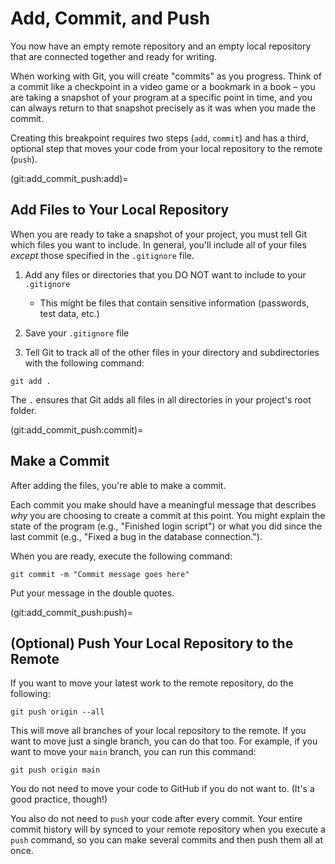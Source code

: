 # Add, Commit, and Push

You now have an empty remote repository and an empty local repository that are connected together and ready for writing.

When working with Git, you will create "commits" as you progress. Think of a commit like a checkpoint in a video game or a bookmark in a book – you are taking a snapshot of your program at a specific point in time, and you can always return to that snapshot precisely as it was when you made the commit.

Creating this breakpoint requires two steps (`add`, `commit`) and has a third, optional step that moves your code from your local repository to the remote (`push`).

(git:add_commit_push:add)=
## Add Files to Your Local Repository

When you are ready to take a snapshot of your project, you must tell Git which files you want to include. In general, you'll include all of your files *except* those specified in the `.gitignore` file.

1. Add any files or directories that you DO NOT want to include to your `.gitignore`
    * This might be files that contain sensitive information (passwords, test data, etc.)

2. Save your `.gitignore` file

3. Tell Git to track all of the other files in your directory and subdirectories with the following command:

```
git add .
```

The `.` ensures that Git adds all files in all directories in your project's root folder.

(git:add_commit_push:commit)=
## Make a Commit

After adding the files, you're able to make a commit.

Each commit you make should have a meaningful message that describes *why* you are choosing to create a commit at this point. You might explain the state of the program (e.g., "Finished login script") or what you did since the last commit (e.g., "Fixed a bug in the database connection.").

When you are ready, execute the following command:

```
git commit -m "Commit message goes here"
```

Put your message in the double quotes.

(git:add_commit_push:push)=
## (Optional) Push Your Local Repository to the Remote

If you want to move your latest work to the remote repository, do the following:

```
git push origin --all
```

This will move all branches of your local repository to the remote. If you want to move just a single branch, you can do that too. For example, if you want to move your `main` branch, you can run this command:

```
git push origin main
```

You do not need to move your code to GitHub if you do not want to. (It's a good practice, though!)

You also do not need to `push` your code after every commit. Your entire commit history will by synced to your remote repository when you execute a `push` command, so you can make several commits and then push them all at once.